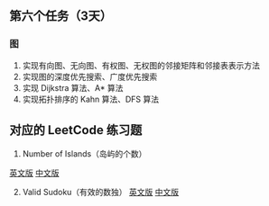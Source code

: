 ## 第六个任务（3天）

### 图
1. 实现有向图、无向图、有权图、无权图的邻接矩阵和邻接表表示方法
2. 实现图的深度优先搜索、广度优先搜索
3. 实现 Dijkstra 算法、A* 算法
4. 实现拓扑排序的 Kahn 算法、DFS 算法

## 对应的 LeetCode 练习题
1. Number of Islands（岛屿的个数）

  [英文版](https://leetcode.com/problems/number-of-islands/description/)
  [中文版](https://leetcode-cn.com/problems/number-of-islands/description/ )

2. Valid Sudoku（有效的数独）
  [英文版](https://leetcode.com/problems/valid-sudoku/)
  [中文版](https://leetcode-cn.com/problems/valid-sudoku/)

